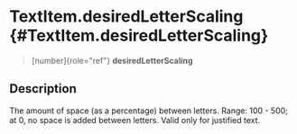 TextItem.desiredLetterScaling {#TextItem.desiredLetterScaling}
=============================

> [number]{role="ref"} **desiredLetterScaling**

Description
-----------

The amount of space (as a percentage) between letters. Range: 100 - 500;
at 0, no space is added between letters. Valid only for justified text.
